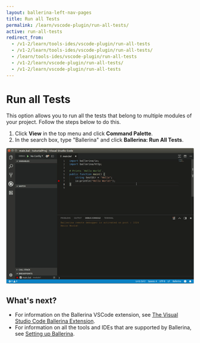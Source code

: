 ```yaml
---
layout: ballerina-left-nav-pages
title: Run all Tests
permalink: /learn/vscode-plugin/run-all-tests/
active: run-all-tests
redirect_from:
  - /v1-2/learn/tools-ides/vscode-plugin/run-all-tests
  - /v1-2/learn/tools-ides/vscode-plugin/run-all-tests/
  - /learn/tools-ides/vscode-plugin/run-all-tests
  - /v1-2/learn/vscode-plugin/run-all-tests/
  - /v1-2/learn/vscode-plugin/run-all-tests
---
```


# Run all Tests

This option allows you to run all the tests that belong to multiple modules of your project. Follow the steps below to do this.

1. Click **View** in the top menu and click **Command Palette**.
2. In the search box, type "Ballerina" and click **Ballerina: Run All Tests**.

![Run all tests](/learn/images/run-all-tests.gif)

## What's next?

- For information on the Ballerina VSCode extension, see [The Visual Studio Code Ballerina Extension](/learn/vscode-plugin/).
- For information on all the tools and IDEs that are supported by Ballerina, see [Setting up Ballerina](/learn/installing-ballerina/).